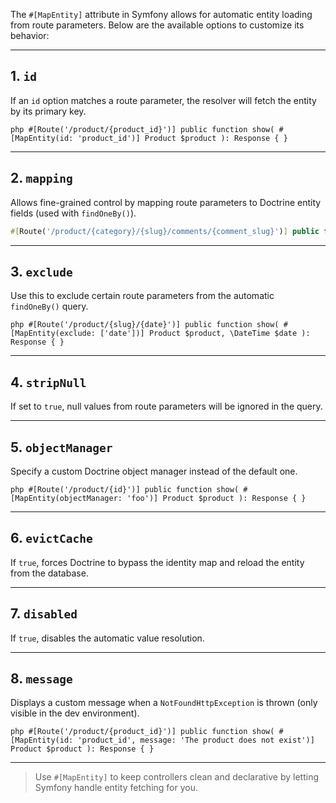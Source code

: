 The `#[MapEntity]` attribute in Symfony allows for automatic entity loading from route parameters. Below are the available options to customize its behavior:

---

## 1. `id`  
If an `id` option matches a route parameter, the resolver will fetch the entity by its primary key.

```php #[Route('/product/{product_id}')] public function show( #[MapEntity(id: 'product_id')] Product $product ): Response { } ```

---

## 2. `mapping`  
Allows fine-grained control by mapping route parameters to Doctrine entity fields (used with `findOneBy()`).

``` php 
#[Route('/product/{category}/{slug}/comments/{comment_slug}')] public function show( #[MapEntity(mapping: ['category' => 'category', 'slug' => 'slug'])] Product $product, #[MapEntity(mapping: ['comment_slug' => 'slug'])] Comment $comment ): Response { } 
```

---

## 3. `exclude`  
Use this to exclude certain route parameters from the automatic `findOneBy()` query.

```php #[Route('/product/{slug}/{date}')] public function show( #[MapEntity(exclude: ['date'])] Product $product, \DateTime $date ): Response { } ```

---

## 4. `stripNull`  
If set to `true`, null values from route parameters will be ignored in the query.

---

## 5. `objectManager`  
Specify a custom Doctrine object manager instead of the default one.

```php #[Route('/product/{id}')] public function show( #[MapEntity(objectManager: 'foo')] Product $product ): Response { } ```

---

## 6. `evictCache`  
If `true`, forces Doctrine to bypass the identity map and reload the entity from the database.

---

## 7. `disabled`  
If `true`, disables the automatic value resolution.

---

## 8. `message`  
Displays a custom message when a `NotFoundHttpException` is thrown (only visible in the dev environment).

```php #[Route('/product/{product_id}')] public function show( #[MapEntity(id: 'product_id', message: 'The product does not exist')] Product $product ): Response { } ```

---

> Use `#[MapEntity]` to keep controllers clean and declarative by letting Symfony handle entity fetching for you.